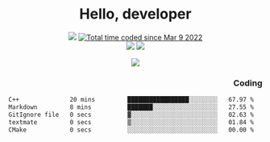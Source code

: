 # <div align='center' >Hello, developer</div>

<div align='center'>
  <a ><img src="https://img.shields.io/badge/dynamic/json?url=https%3A%2F%2Fapi.swo.moe%2Fstats%2Fgithub%2FFree-Aaron-Li&query=count&color=181717&label=GitHub&labelColor=282c34&logo=github&suffix=+follows&cacheSeconds=3600"></a>
  <a href="https://wakatime.com/@fe40087f-8eae-48dc-9950-ad0633db1591"><img src="https://wakatime.com/badge/user/fe40087f-8eae-48dc-9950-ad0633db1591.svg" alt="Total time coded since Mar 9 2022" /></a>
</div>
<div align='center'>
  <a><img src="https://img.shields.io/badge/Rookie-blue?style=plastic&logo=c&logoColor=blue&labelColor=7a6d56"></a>
  <a><img src="https://img.shields.io/badge/Rookie-blue?style=plastic&logo=c%2B%2B&logoColor=blue&labelColor=7a6d56"></a> 
</div>

<p align="center">
  <img src="https://readme-typing-svg.demolab.com/?lines=你好!+开发者;Hello!+ developer&font=Fira%20Code&center=true&width=380&height=50&duration=4000&pause=1000">
</p>


<div align='right'>
  <h3>Coding</h3>
</div>

<!--START_SECTION:waka-->

```txt
C++              20 mins         █████████████████░░░░░░░░   67.97 %
Markdown         8 mins          ███████░░░░░░░░░░░░░░░░░░   27.55 %
GitIgnore file   0 secs          ▓░░░░░░░░░░░░░░░░░░░░░░░░   02.63 %
textmate         0 secs          ▒░░░░░░░░░░░░░░░░░░░░░░░░   01.84 %
CMake            0 secs          ░░░░░░░░░░░░░░░░░░░░░░░░░   00.00 %
```

<!--END_SECTION:waka-->





